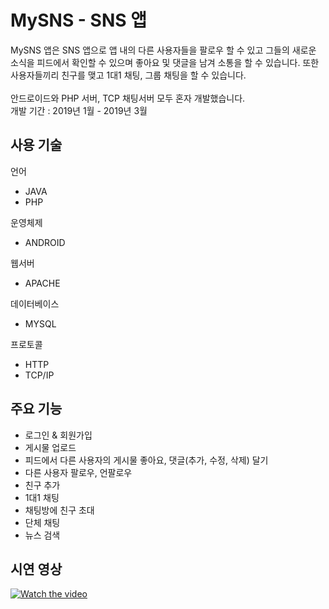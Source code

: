 # MySNS - SNS 앱

MySNS 앱은 SNS 앱으로 앱 내의 다른 사용자들을 팔로우 할 수 있고 그들의 새로운 소식을 피드에서 확인할 수 있으며 좋아요 및 댓글을 남겨 소통을 할 수 있습니다. 또한 사용자들끼리 친구를 맺고 1대1 채팅, 그룹 채팅을 할 수 있습니다.
<br><br>
안드로이드와 PHP 서버, TCP 채팅서버 모두 혼자 개발했습니다.<br>
개발 기간 : 2019년 1월 - 2019년 3월

## 사용 기술

언어
* JAVA
* PHP

운영체제
* ANDROID

웹서버 
* APACHE

데이터베이스
* MYSQL

프로토콜
* HTTP
* TCP/IP

## 주요 기능

* 로그인 & 회원가입
* 게시물 업로드
* 피드에서 다른 사용자의 게시물 좋아요, 댓글(추가, 수정, 삭제) 달기
* 다른 사용자 팔로우, 언팔로우
* 친구 추가
* 1대1 채팅
* 채팅방에 친구 초대
* 단체 채팅
* 뉴스 검색


## 시연 영상
[![Watch the video](https://img.youtube.com/vi/lOrrlyicAcc/maxresdefault.jpg)](https://www.youtube.com/watch?v=lOrrlyicAcc)
